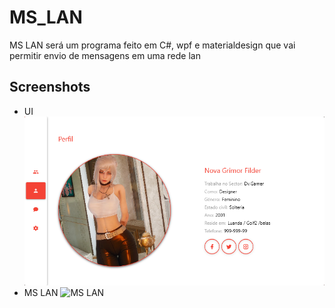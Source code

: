 # MS_LAN
MS LAN será um programa feito em C#, wpf  e  materialdesign que vai permitir envio de mensagens em uma rede lan
## Screenshots
- UI
![UI](ui.png)
- MS LAN
![MS LAN](mmslan.png)
